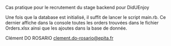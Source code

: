 Cas pratique pour le recrutement du stage backend pour DidUEnjoy

Une fois que la database est initialisé, il suffit de lancer le script main.rb.
Ce dernier affiche dans la console toutes les orders trouvées dans le fichier Orders.xlsx ainsi que les ajoutes dans la base de donnée.

Clément DO ROSARIO
clement.do-rosario@epita.fr
